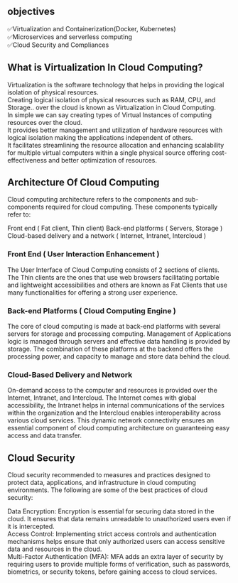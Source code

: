 ## objectives

✅Virtualization and Containerization(Docker, Kubernetes)  
✅Microservices and serverless computing  
✅Cloud Security and Compliances

## What is Virtualization In Cloud Computing?

Virtualization is the software technology that helps in providing the logical isolation of physical resources.  
Creating logical isolation of physical resources such as RAM, CPU, and Storage.. over the cloud is known as Virtualization in Cloud Computing.  
In simple we can say creating types of Virtual Instances of computing resources over the cloud.  
It provides better management and utilization of hardware resources with logical isolation making the applications independent of others.  
 It facilitates streamlining the resource allocation and enhancing scalability for multiple virtual computers within a single physical source offering cost-effectiveness and better optimization of resources.

## Architecture Of Cloud Computing

Cloud computing architecture refers to the components and sub-components required for cloud computing. These components typically refer to:

Front end ( Fat client, Thin client)
Back-end platforms ( Servers, Storage )
Cloud-based delivery and a network ( Internet, Intranet, Intercloud )

### Front End ( User Interaction Enhancement )

The User Interface of Cloud Computing consists of 2 sections of clients. The Thin clients are the ones that use web browsers facilitating portable and lightweight accessibilities and others are known as Fat Clients that use many functionalities for offering a strong user experience.

### Back-end Platforms ( Cloud Computing Engine )

The core of cloud computing is made at back-end platforms with several servers for storage and processing computing. Management of Applications logic is managed through servers and effective data handling is provided by storage. The combination of these platforms at the backend offers the processing power, and capacity to manage and store data behind the cloud.

### Cloud-Based Delivery and Network

On-demand access to the computer and resources is provided over the Internet, Intranet, and Intercloud. The Internet comes with global accessibility, the Intranet helps in internal communications of the services within the organization and the Intercloud enables interoperability across various cloud services. This dynamic network connectivity ensures an essential component of cloud computing architecture on guaranteeing easy access and data transfer.

## Cloud Security

Cloud security recommended to measures and practices designed to protect data, applications, and infrastructure in cloud computing environments. The following are some of the best practices of cloud security:

Data Encryption: Encryption is essential for securing data stored in the cloud. It ensures that data remains unreadable to unauthorized users even if it is intercepted.  
Access Control: Implementing strict access controls and authentication mechanisms helps ensure that only authorized users can access sensitive data and resources in the cloud.  
Multi-Factor Authentication (MFA): MFA adds an extra layer of security by requiring users to provide multiple forms of verification, such as passwords, biometrics, or security tokens, before gaining access to cloud services.
